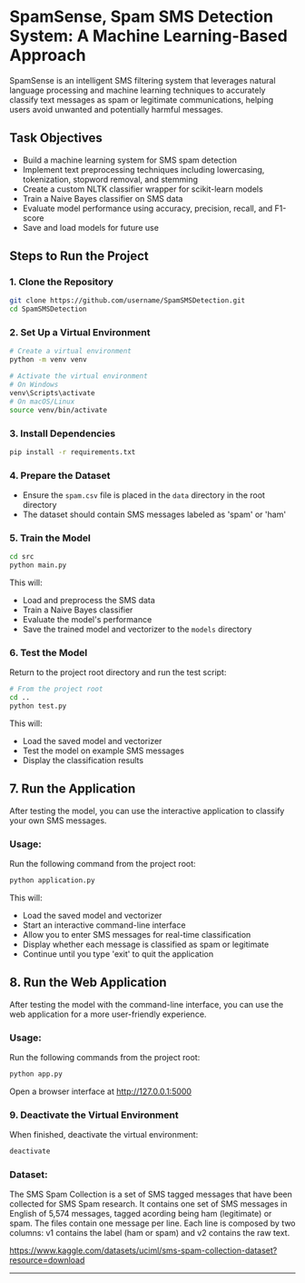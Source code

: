 # SpamSense, Spam SMS Detection System: A Machine Learning-Based Approach
SpamSense is an intelligent SMS filtering system that leverages natural language processing and machine learning techniques to accurately classify text messages as spam or legitimate communications, helping users avoid unwanted and potentially harmful messages.

## Task Objectives

- Build a machine learning system for SMS spam detection
- Implement text preprocessing techniques including lowercasing, tokenization, stopword removal, and stemming
- Create a custom NLTK classifier wrapper for scikit-learn models
- Train a Naive Bayes classifier on SMS data
- Evaluate model performance using accuracy, precision, recall, and F1-score
- Save and load models for future use

## Steps to Run the Project

### 1. Clone the Repository

```bash
git clone https://github.com/username/SpamSMSDetection.git
cd SpamSMSDetection
```

### 2. Set Up a Virtual Environment

```bash
# Create a virtual environment
python -m venv venv

# Activate the virtual environment
# On Windows
venv\Scripts\activate
# On macOS/Linux
source venv/bin/activate
```

### 3. Install Dependencies

```bash
pip install -r requirements.txt
```

### 4. Prepare the Dataset

- Ensure the `spam.csv` file is placed in the `data` directory in the root directory
- The dataset should contain SMS messages labeled as 'spam' or 'ham'

### 5. Train the Model

```bash
cd src
python main.py
```

This will:
- Load and preprocess the SMS data
- Train a Naive Bayes classifier
- Evaluate the model's performance
- Save the trained model and vectorizer to the `models` directory

### 6. Test the Model

Return to the project root directory and run the test script:

```bash
# From the project root
cd ..
python test.py
```

This will:
- Load the saved model and vectorizer
- Test the model on example SMS messages
- Display the classification results

## 7. Run the Application

After testing the model, you can use the interactive application to classify your own SMS messages.

### **Usage:**
Run the following command from the project root:

```bash
python application.py
```
This will:
- Load the saved model and vectorizer
- Start an interactive command-line interface
- Allow you to enter SMS messages for real-time classification
- Display whether each message is classified as spam or legitimate
- Continue until you type 'exit' to quit the application

## 8. Run the Web Application

After testing the model with the command-line interface, you can use the web application for a more user-friendly experience.

### **Usage:**
Run the following commands from the project root:

```bash
python app.py
```
Open a browser interface at http://127.0.0.1:5000

### 9. Deactivate the Virtual Environment

When finished, deactivate the virtual environment:

```bash
deactivate
```

### Dataset:

The SMS Spam Collection is a set of SMS tagged messages that have been collected for SMS Spam research. It contains one set of SMS messages in English of 5,574 messages, tagged acording being ham (legitimate) or spam.
The files contain one message per line. Each line is composed by two columns: v1 contains the label (ham or spam) and v2 contains the raw text.

https://www.kaggle.com/datasets/uciml/sms-spam-collection-dataset?resource=download



---